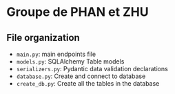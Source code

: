 # Groupe de PHAN et ZHU

## File organization
- `main.py`: main endpoints file
- `models.py`: SQLAlchemy Table models
- `serializers.py`: Pydantic data validation declarations
- `database.py`: Create and connect to database
- `create_db.py`: Create all the tables in the database
